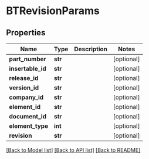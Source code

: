# BTRevisionParams

## Properties
Name | Type | Description | Notes
------------ | ------------- | ------------- | -------------
**part_number** | **str** |  | [optional] 
**insertable_id** | **str** |  | [optional] 
**release_id** | **str** |  | [optional] 
**version_id** | **str** |  | [optional] 
**company_id** | **str** |  | [optional] 
**element_id** | **str** |  | [optional] 
**document_id** | **str** |  | [optional] 
**element_type** | **int** |  | [optional] 
**revision** | **str** |  | [optional] 

[[Back to Model list]](../README.md#documentation-for-models) [[Back to API list]](../README.md#documentation-for-api-endpoints) [[Back to README]](../README.md)


